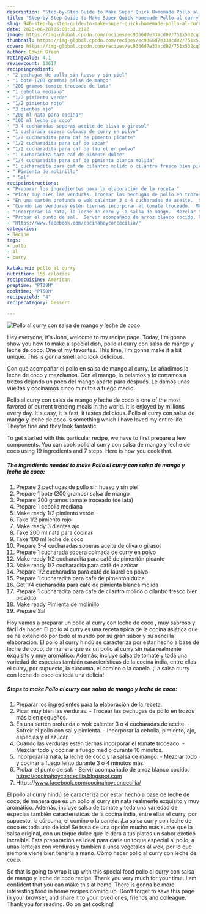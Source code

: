 ```yaml
---
description: "Step-by-Step Guide to Make Super Quick Homemade Pollo al curry con salsa de mango y leche de coco"
title: "Step-by-Step Guide to Make Super Quick Homemade Pollo al curry con salsa de mango y leche de coco"
slug: 946-step-by-step-guide-to-make-super-quick-homemade-pollo-al-curry-con-salsa-de-mango-y-leche-de-coco
date: 2020-06-28T05:08:31.219Z
image: https://img-global.cpcdn.com/recipes/ec9366d7e33acd02/751x532cq70/pollo-al-curry-con-salsa-de-mango-y-leche-de-coco-foto-principal.jpg
thumbnail: https://img-global.cpcdn.com/recipes/ec9366d7e33acd02/751x532cq70/pollo-al-curry-con-salsa-de-mango-y-leche-de-coco-foto-principal.jpg
cover: https://img-global.cpcdn.com/recipes/ec9366d7e33acd02/751x532cq70/pollo-al-curry-con-salsa-de-mango-y-leche-de-coco-foto-principal.jpg
author: Edwin Green
ratingvalue: 4.1
reviewcount: 13617
recipeingredient:
- "2 pechugas de pollo sin hueso y sin piel"
- "1 bote (200 gramos) salsa de mango"
- "200 gramos tomate troceado de lata"
- "1 cebolla mediana"
- "1/2 pimiento verde"
- "1/2 pimiento rojo"
- "3 dientes ajo"
- "200 ml nata para cocinar"
- "100 ml leche de coco"
- "3-4 cucharadas soperas aceite de oliva o girasol"
- "1 cucharada sopera colmada de curry en polvo"
- "1/2 cucharadita para caf de pimentn picante"
- "1/2 cucharadita para caf de azcar"
- "1/2 cucharadita para caf de laurel en polvo"
- "1 cucharadita para caf de pimentn dulce"
- "1/4 cucharadita para caf de pimienta blanca molida"
- "1 cucharadita para caf de cilantro molido o cilantro fresco bien picadito"
- " Pimienta de molinillo"
- " Sal"
recipeinstructions:
- "Preparar los ingredientes para la elaboración de la receta."
- "Picar muy bien las verduras. Trocear las pechugas de pollo en trozos más bien pequeños."
- "En una sartén profunda o wok calentar 3 o 4 cucharadas de aceite.  Sofreír el pollo con sal y pimienta. Incorporar la cebolla, pimiento, ajo, especias y el azúcar."
- "Cuando las verduras estén tiernas incorporar el tomate troceado.  Mezclar todo y cocinar a fuego medio durante 10 minutos."
- "Incorporar la nata, la leche de coco y la salsa de mango.  Mezclar todo y cocinar a fuego lento durante 3 o 4 minutos más."
- "Probar el punto de sal.  Servir acompañado de arroz blanco cocido. https://cocinahoyconcecilia.blogspot.com"
- "Https://www.facebook.com/cocinahoyconcecilia/"
categories:
- Recipe
tags:
- pollo
- al
- curry

katakunci: pollo al curry 
nutrition: 155 calories
recipecuisine: American
preptime: "PT29M"
cooktime: "PT58M"
recipeyield: "4"
recipecategory: Dessert

---
```



![Pollo al curry con salsa de mango y leche de coco](https://img-global.cpcdn.com/recipes/ec9366d7e33acd02/751x532cq70/pollo-al-curry-con-salsa-de-mango-y-leche-de-coco-foto-principal.jpg)

Hey everyone, it's John, welcome to my recipe page. Today, I'm gonna show you how to make a special dish, pollo al curry con salsa de mango y leche de coco. One of my favorites. This time, I'm gonna make it a bit unique. This is gonna smell and look delicious.

Con qué acompañar el pollo en salsa de mango al curry. Le añadimos la leche de coco y mezclamos. Con el mango, lo pelamos y lo cortamos a trozos dejando un poco del mango aparte para después. Le damos unas vueltas y cocinamos cinco minutos a fuego medio.

Pollo al curry con salsa de mango y leche de coco is one of the most favored of current trending meals in the world. It is enjoyed by millions every day. It's easy, it is fast, it tastes delicious. Pollo al curry con salsa de mango y leche de coco is something which I have loved my entire life. They're fine and they look fantastic.


To get started with this particular recipe, we have to first prepare a few components. You can cook pollo al curry con salsa de mango y leche de coco using 19 ingredients and 7 steps. Here is how you cook that.

<!--inarticleads1-->

##### The ingredients needed to make Pollo al curry con salsa de mango y leche de coco:

1. Prepare 2 pechugas de pollo sin hueso y sin piel
1. Prepare 1 bote (200 gramos) salsa de mango
1. Prepare 200 gramos tomate troceado (de lata)
1. Prepare 1 cebolla mediana
1. Make ready 1/2 pimiento verde
1. Take 1/2 pimiento rojo
1. Make ready 3 dientes ajo
1. Take 200 ml nata para cocinar
1. Take 100 ml leche de coco
1. Prepare 3-4 cucharadas soperas aceite de oliva o girasol
1. Prepare 1 cucharada sopera colmada de curry en polvo
1. Make ready 1/2 cucharadita para café de pimentón picante
1. Make ready 1/2 cucharadita para café de azúcar
1. Prepare 1/2 cucharadita para café de laurel en polvo
1. Prepare 1 cucharadita para café de pimentón dulce
1. Get 1/4 cucharadita para café de pimienta blanca molida
1. Prepare 1 cucharadita para café de cilantro molido o cilantro fresco bien picadito
1. Make ready  Pimienta de molinillo
1. Prepare  Sal


Hoy vamos a preparar un pollo al curry con leche de coco , muy sabroso y fácil de hacer. El pollo al curry es una receta típica de la cocina asiática que se ha extendido por todo el mundo por su gran sabor y su sencilla elaboración. El pollo al curry hindú se caracteriza por estar hecho a base de leche de coco, de manera que es un pollo al curry sin nata realmente exquisito y muy aromático. Además, incluye salsa de tomate y toda una variedad de especias también características de la cocina india, entre ellas el curry, por supuesto, la cúrcuma, el comino o la canela. ¡La salsa curry con leche de coco es toda una delicia! 

<!--inarticleads2-->

##### Steps to make Pollo al curry con salsa de mango y leche de coco:

1. Preparar los ingredientes para la elaboración de la receta.
1. Picar muy bien las verduras. - Trocear las pechugas de pollo en trozos más bien pequeños.
1. En una sartén profunda o wok calentar 3 o 4 cucharadas de aceite.  - Sofreír el pollo con sal y pimienta. - Incorporar la cebolla, pimiento, ajo, especias y el azúcar.
1. Cuando las verduras estén tiernas incorporar el tomate troceado.  - Mezclar todo y cocinar a fuego medio durante 10 minutos.
1. Incorporar la nata, la leche de coco y la salsa de mango.  - Mezclar todo y cocinar a fuego lento durante 3 o 4 minutos más.
1. Probar el punto de sal.  - Servir acompañado de arroz blanco cocido. https://cocinahoyconcecilia.blogspot.com
1. Https://www.facebook.com/cocinahoyconcecilia/


El pollo al curry hindú se caracteriza por estar hecho a base de leche de coco, de manera que es un pollo al curry sin nata realmente exquisito y muy aromático. Además, incluye salsa de tomate y toda una variedad de especias también características de la cocina india, entre ellas el curry, por supuesto, la cúrcuma, el comino o la canela. ¡La salsa curry con leche de coco es toda una delicia! Se trata de una opción mucho más suave que la salsa original, con un toque dulce que le dará a tus platos un sabor exótico increíble. Esta preparación es ideal para darle un toque especial al pollo, a unas lentejas con verduras y también a unos vegetales al wok, por lo que siempre viene bien tenerla a mano. Cómo hacer pollo al curry con leche de coco. 

So that is going to wrap it up with this special food pollo al curry con salsa de mango y leche de coco recipe. Thank you very much for your time. I am confident that you can make this at home. There is gonna be more interesting food in home recipes coming up. Don't forget to save this page in your browser, and share it to your loved ones, friends and colleague. Thank you for reading. Go on get cooking!
